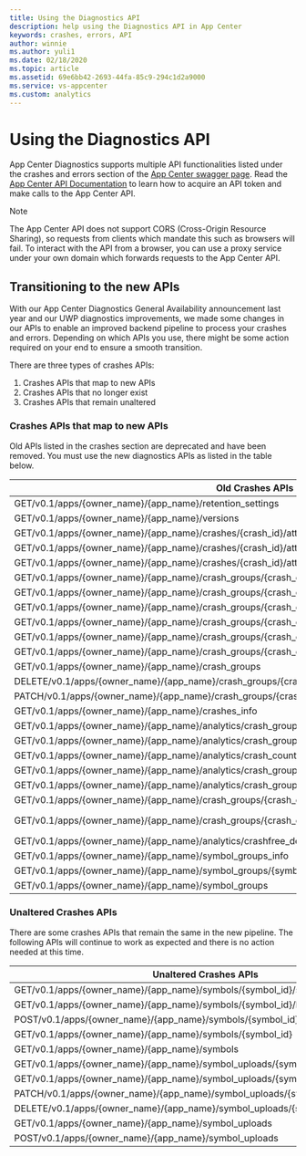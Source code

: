 ```yaml
---
title: Using the Diagnostics API
description: help using the Diagnostics API in App Center
keywords: crashes, errors, API
author: winnie
ms.author: yuli1
ms.date: 02/18/2020
ms.topic: article
ms.assetid: 69e6bb42-2693-44fa-85c9-294c1d2a9000
ms.service: vs-appcenter
ms.custom: analytics 
---
```


# Using the Diagnostics API

App Center Diagnostics supports multiple API functionalities listed under the crashes and errors section of the [App Center swagger page](https://openapi.appcenter.ms/). Read the [App Center API Documentation](~/api-docs/index.md) to learn how to acquire an API token and make calls to the App Center API.

> [!NOTE]
> The App Center API does not support CORS (Cross-Origin Resource Sharing), so requests from clients which mandate this such as browsers will fail. To interact with the API from a browser, you can use a proxy service under your own domain which forwards requests to the App Center API.

## Transitioning to the new APIs

With our App Center Diagnostics General Availability announcement last year and our UWP diagnostics improvements, we made some changes in our APIs to enable an improved backend pipeline to process your crashes and errors. Depending on which APIs you use, there might be some action required on your end to ensure a smooth transition.

There are three types of crashes APIs:

1. Crashes APIs that map to new APIs 
2. Crashes APIs that no longer exist
3. Crashes APIs that remain unaltered

### Crashes APIs that map to new APIs

Old APIs listed in the crashes section are deprecated and have been removed. You must use the new diagnostics APIs as listed in the table below. 


| Old Crashes APIs                                               | New Crashes API        |
| -------------------------------------------------------------- |:----------------------|
| GET/v0.1/apps/{owner_name}/{app_name}/retention_settings      | GET/v0.1/apps/{owner_name}/{app_name}/errors/retention_settings               |
| GET/v0.1/apps/{owner_name}/{app_name}/versions                | GET/v0.1/apps/{owner_name}/{app_name}/analytics/versions     |
| GET/v0.1/apps/{owner_name}/{app_name}/crashes/{crash_id}/attachments/{attachment_id}/text |GET/v0.1/apps/{owner_name}/{app_name}/errors/{errorId}/attachments/{attachmentId}/text              |
| GET/v0.1/apps/{owner_name}/{app_name}/crashes/{crash_id}/attachments/{attachment_id}/location | GET/v0.1/apps/{owner_name}/{app_name}/errors/{errorId}/attachments/{attachmentId}/location |
| GET/v0.1/apps/{owner_name}/{app_name}/crashes/{crash_id}/attachments | GET/v0.1/apps/{owner_name}/{app_name}/errors/{errorId}/attachments |
| GET/v0.1/apps/{owner_name}/{app_name}/crash_groups/{crash_group_id}/stacktrace | GET/v0.1/apps/{owner_name}/{app_name}/errors/errorGroups/{errorGroupId}/stacktrace |
| GET/v0.1/apps/{owner_name}/{app_name}/crash_groups/{crash_group_id}/crashes/{crash_id}/stacktrace | GET/v0.1/apps/{owner_name}/{app_name}/errors/errorGroups/{errorGroupId}/errors/{errorId}/stacktrace |
| GET/v0.1/apps/{owner_name}/{app_name}/crash_groups/{crash_group_id}/crashes/{crash_id}/native/download | GET/v0.1/apps/{owner_name}/{app_name}/errors/errorGroups/{errorGroupId}/errors/{errorId}/download |
| GET/v0.1/apps/{owner_name}/{app_name}/crash_groups/{crash_group_id}/crashes/{crash_id}| GET/v0.1/apps/{owner_name}/{app_name}/errors/errorGroups/{errorGroupId}/errors/{errorId} |
| GET/v0.1/apps/{owner_name}/{app_name}/crash_groups/{crash_group_id}/crashes| GET/v0.1/apps/{owner_name}/{app_name}/errors/errorGroups/{errorGroupId}/errors |
| GET/v0.1/apps/{owner_name}/{app_name}/crash_groups/{crash_group_id}| GET/v0.1/apps/{owner_name}/{app_name}/errors/errorGroups/{errorGroupId} |
| GET/v0.1/apps/{owner_name}/{app_name}/crash_groups| GET/v0.1/apps/{owner_name}/{app_name}/errors/errorGroups |
| DELETE/v0.1/apps/{owner_name}/{app_name}/crash_groups/{crash_group_id}/crashes/{crash_id} | DELETE 0.1/apps/{app_id}/errors/errorGroups/{errorGroupId}/errors/{errorId} |
| PATCH/v0.1/apps/{owner_name}/{app_name}/crash_groups/{crash_group_id | PATCH/v0.1/apps/{owner_name}/{app_name}/errors/errorGroups/{errorGroupId} |
| GET/v0.1/apps/{owner_name}/{app_name}/crashes_info | GET/v0.1/apps/{owner_name}/{app_name}/errors/errorGroups |
| GET/v0.1/apps/{owner_name}/{app_name}/analytics/crash_groups | GET/v0.1/apps/{owner_name}/{app_name}/errors/errorGroups |
| GET/v0.1/apps/{owner_name}/{app_name}/analytics/crash_groups/{crash_group_id}/crash_counts | GET/v0.1/apps/{owner_name}/{app_name}/errors/errorGroups/{errorGroupId}/errorCountsPerDay |
| GET/v0.1/apps/{owner_name}/{app_name}/analytics/crash_counts | GET/v0.1/apps/{owner_name}/{app_name}/errors/errorCountsPerDay|
| GET/v0.1/apps/{owner_name}/{app_name}/analytics/crash_groups/{crash_group_id}/models | GET/v0.1/apps/{owner_name}/{app_name}/errors/errorGroups/{errorGroupId}/models |
| GET/v0.1/apps/{owner_name}/{app_name}/analytics/crash_groups/{crash_group_id}/operating_systems | GET/v0.1/apps/{owner_name}/{app_name}/errors/errorGroups/{errorGroupId}/operatingSystems |
| GET/v0.1/apps/{owner_name}/{app_name}/crash_groups/{crash_group_id}/crashes/{crash_id}/raw/location | GET/v0.1/apps/{owner_name}/{app_name}/errors/errorGroups/{errorGroupId}/errors/{errorId}/location |
| GET/v0.1/apps/{owner_name}/{app_name}/crash_groups/{crash_group_id}/crashes/{crash_id}/native | GET /v0.1/apps/{ownerName}/{appName}/errors/errorGroups/{errorGroupId}/errors/{errorId}/download?format=text"|
| GET/v0.1/apps/{owner_name}/{app_name}/analytics/crashfree_device_percentages | GET/v0.1/apps/{owner_name}/{app_name}/errors/errorfreeDevicePercentages |
| GET/v0.1/apps/{owner_name}/{app_name}/symbol_groups_info | GET/v0.1/apps/{owner_name}/{app_name}/diagnostics/symbol_groups_info |
| GET/v0.1/apps/{owner_name}/{app_name}/symbol_groups/{symbol_group_id} | GET/v0.1/apps/{owner_name}/{app_name}/diagnostics/symbol_groups/{symbol_group_id} |
| GET/v0.1/apps/{owner_name}/{app_name}/symbol_groups | GET/v0.1/apps/{owner_name}/{app_name}/diagnostics/symbol_groups |

### Unaltered Crashes APIs

There are some crashes APIs that remain the same in the new pipeline. The following APIs will continue to work as expected and there is no action needed at this time.

| Unaltered Crashes APIs        |
| ----------------------------- |
| GET/v0.1/apps/{owner_name}/{app_name}/symbols/{symbol_id}/status|
| GET/v0.1/apps/{owner_name}/{app_name}/symbols/{symbol_id}/location |
| POST/v0.1/apps/{owner_name}/{app_name}/symbols/{symbol_id}/ignore |
| GET/v0.1/apps/{owner_name}/{app_name}/symbols/{symbol_id}  |
| GET/v0.1/apps/{owner_name}/{app_name}/symbols  |
| GET/v0.1/apps/{owner_name}/{app_name}/symbol_uploads/{symbol_upload_id}/location  |
| GET/v0.1/apps/{owner_name}/{app_name}/symbol_uploads/{symbol_upload_id} |
| PATCH/v0.1/apps/{owner_name}/{app_name}/symbol_uploads/{symbol_upload_id}|
| DELETE/v0.1/apps/{owner_name}/{app_name}/symbol_uploads/{symbol_upload_id} |
| GET/v0.1/apps/{owner_name}/{app_name}/symbol_uploads |
| POST/v0.1/apps/{owner_name}/{app_name}/symbol_uploads |

